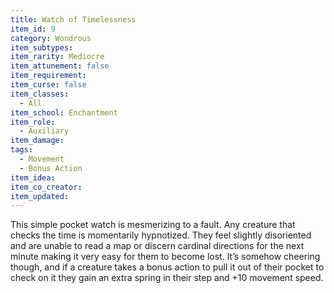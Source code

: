 ```yaml
---
title: Watch of Timelessness
item_id: 9
category: Wondrous
item_subtypes:
item_rarity: Mediocre
item_attunement: false
item_requirement:
item_curse: false
item_classes:
  - All
item_school: Enchantment
item_role:
  - Auxiliary
item_damage:
tags:
  - Movement
  - Bonus Action
item_idea:
item_co_creator:
item_updated:
---
```


This simple pocket watch is mesmerizing to a fault. Any creature that checks the time is momentarily hypnotized. They feel slightly disoriented and are unable to read a map or discern cardinal directions for the next minute making it very easy for them to become lost. It’s somehow cheering though, and if a creature takes a bonus action to pull it out of their pocket to check on it they gain an extra spring in their step and +10 movement speed.
